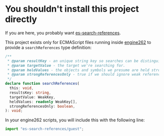 # You shouldn't install this project directly

If you are here, you probably want [es-search-references](https://www.npmjs.com/package/es-search-references).

This project exists only for ECMAScript files running inside [engine262](https://www.npmjs.com/package/@engine262/engine262) to provide a `searchReferences` type definition:

```typescript
/**
 * @param resultKey - an unique string key so searches can be distinguished from one another.
 * @param targetValue - the target we're searching for.
 * @param heldValues - the objects and symbols we presume are held strongly
 * @param strongReferencesOnly - true if we should ignore weak references.
 */
declare function searchReferences(
  this: void,
  resultsKey: string,
  targetValue: WeakKey,
  heldValues: readonly WeakKey[],
  strongReferencesOnly: boolean,
): void;
```

In your engine262 scripts, you will include this with the following line:

```typescript
import "es-search-references/guest";
```
